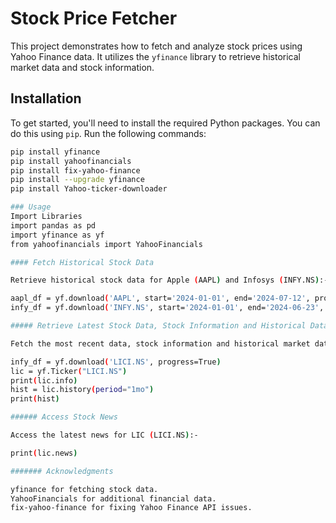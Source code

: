 # Stock Price Fetcher

This project demonstrates how to fetch and analyze stock prices using Yahoo Finance data. It utilizes the `yfinance` library to retrieve historical market data and stock information.

## Installation

To get started, you'll need to install the required Python packages. You can do this using `pip`. Run the following commands:

```bash
pip install yfinance
pip install yahoofinancials
pip install fix-yahoo-finance
pip install --upgrade yfinance
pip install Yahoo-ticker-downloader

### Usage
Import Libraries
import pandas as pd
import yfinance as yf
from yahoofinancials import YahooFinancials

#### Fetch Historical Stock Data

Retrieve historical stock data for Apple (AAPL) and Infosys (INFY.NS):-

aapl_df = yf.download('AAPL', start='2024-01-01', end='2024-07-12', progress=False)
infy_df = yf.download('INFY.NS', start='2024-01-01', end='2024-06-23', progress=False)

##### Retrieve Latest Stock Data, Stock Information and Historical Data

Fetch the most recent data, stock information and historical market data for LIC (LICI.NS):-

infy_df = yf.download('LICI.NS', progress=True)
lic = yf.Ticker("LICI.NS")
print(lic.info)
hist = lic.history(period="1mo")
print(hist)

###### Access Stock News

Access the latest news for LIC (LICI.NS):-

print(lic.news)

####### Acknowledgments

yfinance for fetching stock data.
YahooFinancials for additional financial data.
fix-yahoo-finance for fixing Yahoo Finance API issues.

